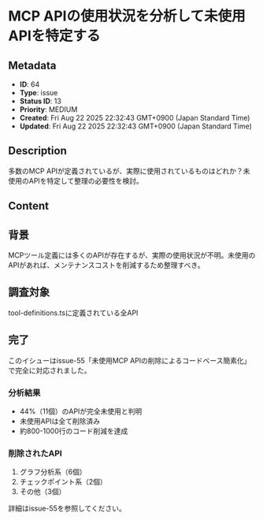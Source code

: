 # MCP APIの使用状況を分析して未使用APIを特定する

## Metadata

- **ID**: 64
- **Type**: issue
- **Status ID**: 13
- **Priority**: MEDIUM
- **Created**: Fri Aug 22 2025 22:32:43 GMT+0900 (Japan Standard Time)
- **Updated**: Fri Aug 22 2025 22:32:43 GMT+0900 (Japan Standard Time)

## Description

多数のMCP APIが定義されているが、実際に使用されているものはどれか？未使用のAPIを特定して整理の必要性を検討。

## Content

## 背景

MCPツール定義には多くのAPIが存在するが、実際の使用状況が不明。未使用のAPIがあれば、メンテナンスコストを削減するため整理すべき。

## 調査対象

tool-definitions.tsに定義されている全API

## 完了

このイシューはissue-55「未使用MCP APIの削除によるコードベース簡素化」で完全に対応されました。

### 分析結果
- 44%（11個）のAPIが完全未使用と判明
- 未使用APIは全て削除済み
- 約800-1000行のコード削減を達成

### 削除されたAPI
1. グラフ分析系（6個）
2. チェックポイント系（2個）
3. その他（3個）

詳細はissue-55を参照してください。
